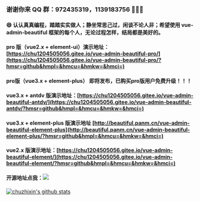 ### 谢谢你来 QQ 群：972435319，1139183756 👋👋👋

#### 😄 认认真真编程，踏踏实实做人；静坐常思己过，闲谈不论人非；希望使用 vue-admin-beautiful 框架的每个人，无论过程怎样，结局都是美好的。

#### pro 版（vue2.x + element-ui）演示地址：[https://chu1204505056.gitee.io/vue-admin-beautiful-pro/](https://chu1204505056.gitee.io/vue-admin-beautiful-pro/?hmsr=github&hmpl=&hmcu=&hmkw=&hmci=)

#### pro版（vue3.x + element-plus） 即将发布，已购买pro版用户免费升级！！！

#### vue3.x  + antdv 版演示地址：[https://chu1204505056.gitee.io/vue-admin-beautiful-antdv/](https://chu1204505056.gitee.io/vue-admin-beautiful-antdv/?hmsr=github&hmpl=&hmcu=&hmkw=&hmci=)

#### vue3.x + element-plus 版演示地址 [http://beautiful.panm.cn/vue-admin-beautiful-element-plus](http://beautiful.panm.cn/vue-admin-beautiful-element-plus/?hmsr=github&hmpl=&hmcu=&hmkw=&hmci=)

#### vue2.x 版演示地址：[https://chu1204505056.gitee.io/vue-admin-beautiful-element/](https://chu1204505056.gitee.io/vue-admin-beautiful-element/?hmsr=github&hmpl=&hmcu=&hmkw=&hmci=)

#### 开源地址点我：[![](https://img.shields.io/github/stars/chuzhixin/vue-admin-beautiful?style=flat-square&label=Stars&logo=github)](https://github.com/chuzhixin/vue-admin-beautiful)


[![chuzhixin's github stats](https://github-readme-stats.vercel.app/api?username=chuzhixin)](https://github.com/chuzhixin/vue-admin-beautiful)
